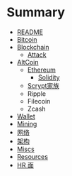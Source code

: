 # Summary

* [README](README.md)
* [Bitcoin](bitcoin/readme.md)
* [Blockchain](blockchain/readme.md)
    * [Attack](blockchain/attack.md)
* [AltCoin](altcoin/readme.md)
    * [Ethereum](altcoin/ethereum/readme.md)
        * [Solidity](altcoin/ethereum/solidity.md)
    * [Scrypt家族](altcoin/scrypt.md)
    * Ripple
    * Filecoin
    * Zcash
* [Wallet](wallet.md)
* [Mining](mining.md)
* [网络](network.md)
* [架构](architect.md)
* [Miscs](misc.md)
* [Resources](res.md)
* [HR 面](hr.md)

